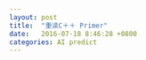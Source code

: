 ```yaml
---
layout: post
title:  "重读C＋＋ Primer"
date:   2016-07-18 8:46:28 +0800
categories: AI predict
---
```



